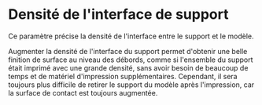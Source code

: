 Densité de l'interface de support
===

Ce paramètre précise la densité de l'interface entre le support et le modèle.

Augmenter la densité de l'interface du support permet d'obtenir une belle finition de surface au niveau des débords, comme si l'ensemble du support était imprimé avec une grande densité, sans avoir besoin de beaucoup de temps et de matériel d'impression supplémentaires. Cependant, il sera toujours plus difficile de retirer le support du modèle après l'impression, car la surface de contact est toujours augmentée.

